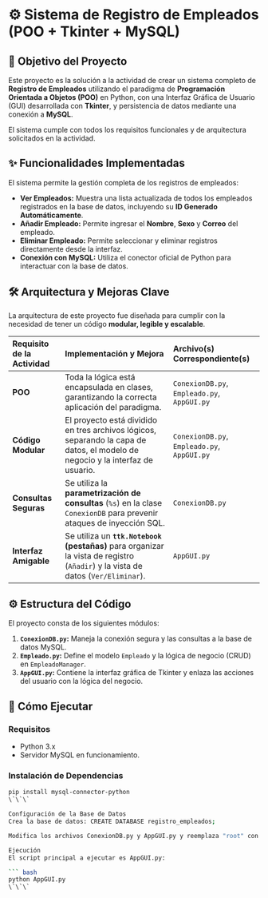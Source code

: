 # ⚙️ Sistema de Registro de Empleados (POO + Tkinter + MySQL)

## 🎯 Objetivo del Proyecto

Este proyecto es la solución a la actividad de crear un sistema completo de **Registro de Empleados** utilizando el paradigma de **Programación Orientada a Objetos (POO)** en Python, con una Interfaz Gráfica de Usuario (GUI) desarrollada con **Tkinter**, y persistencia de datos mediante una conexión a **MySQL**.

El sistema cumple con todos los requisitos funcionales y de arquitectura solicitados en la actividad.

## ✨ Funcionalidades Implementadas

El sistema permite la gestión completa de los registros de empleados:

* **Ver Empleados:** Muestra una lista actualizada de todos los empleados registrados en la base de datos, incluyendo su **ID Generado Automáticamente**.
* **Añadir Empleado:** Permite ingresar el **Nombre**, **Sexo** y **Correo** del empleado.
* **Eliminar Empleado:** Permite seleccionar y eliminar registros directamente desde la interfaz.
* **Conexión con MySQL:** Utiliza el conector oficial de Python para interactuar con la base de datos.

## 🛠️ Arquitectura y Mejoras Clave

La arquitectura de este proyecto fue diseñada para cumplir con la necesidad de tener un código **modular, legible y escalable**.

| Requisito de la Actividad | Implementación y Mejora | Archivo(s) Correspondiente(s) |
| :--- | :--- | :--- |
| **POO** | Toda la lógica está encapsulada en clases, garantizando la correcta aplicación del paradigma. | `ConexionDB.py`, `Empleado.py`, `AppGUI.py` |
| **Código Modular** | El proyecto está dividido en tres archivos lógicos, separando la capa de datos, el modelo de negocio y la interfaz de usuario. | `ConexionDB.py`, `Empleado.py`, `AppGUI.py` |
| **Consultas Seguras** | Se utiliza la **parametrización de consultas** (`%s`) en la clase `ConexionDB` para prevenir ataques de inyección SQL. | `ConexionDB.py` |
| **Interfaz Amigable** | Se utiliza un **`ttk.Notebook` (pestañas)** para organizar la vista de registro (`Añadir`) y la vista de datos (`Ver/Eliminar`). | `AppGUI.py` |

## ⚙️ Estructura del Código

El proyecto consta de los siguientes módulos:

1.  **`ConexionDB.py`:** Maneja la conexión segura y las consultas a la base de datos MySQL.
2.  **`Empleado.py`:** Define el modelo `Empleado` y la lógica de negocio (CRUD) en `EmpleadoManager`.
3.  **`AppGUI.py`:** Contiene la interfaz gráfica de Tkinter y enlaza las acciones del usuario con la lógica del negocio.

## 🚀 Cómo Ejecutar

### Requisitos

* Python 3.x
* Servidor MySQL en funcionamiento.

### Instalación de Dependencias

```bash
pip install mysql-connector-python
\`\`\`

Configuración de la Base de Datos
Crea la base de datos: CREATE DATABASE registro_empleados;

Modifica los archivos ConexionDB.py y AppGUI.py y reemplaza "root" con tu contraseña real de MySQL.

Ejecución
El script principal a ejecutar es AppGUI.py:

``` bash
python AppGUI.py
\`\`\`
